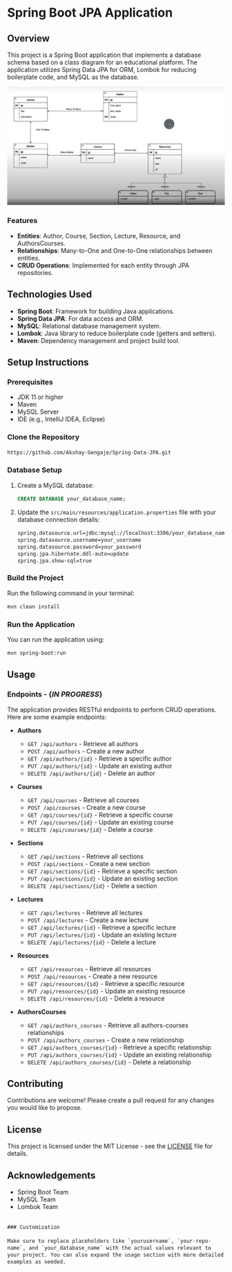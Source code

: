 # Spring Boot JPA Application

## Overview

This project is a Spring Boot application that implements a database schema based on a class diagram for an educational platform. The application utilizes Spring Data JPA for ORM, Lombok for reducing boilerplate code, and MySQL as the database.

![img.png](img.png)
### Features

- **Entities**: Author, Course, Section, Lecture, Resource, and AuthorsCourses.
- **Relationships**: Many-to-One and One-to-One relationships between entities.
- **CRUD Operations**: Implemented for each entity through JPA repositories.

## Technologies Used

- **Spring Boot**: Framework for building Java applications.
- **Spring Data JPA**: For data access and ORM.
- **MySQL**: Relational database management system.
- **Lombok**: Java library to reduce boilerplate code (getters and setters).
- **Maven**: Dependency management and project build tool.

## Setup Instructions

### Prerequisites

- JDK 11 or higher
- Maven
- MySQL Server
- IDE (e.g., IntelliJ IDEA, Eclipse)

### Clone the Repository

```bash
https://github.com/Akshay-Gengaje/Spring-Data-JPA.git
```


### Database Setup

1. Create a MySQL database:
   ```sql
   CREATE DATABASE your_database_name;
   ```

2. Update the `src/main/resources/application.properties` file with your database connection details:

   ```properties
   spring.datasource.url=jdbc:mysql://localhost:3306/your_database_name
   spring.datasource.username=your_username
   spring.datasource.password=your_password
   spring.jpa.hibernate.ddl-auto=update
   spring.jpa.show-sql=true
   ```

### Build the Project

Run the following command in your terminal:

```bash
mvn clean install
```

### Run the Application

You can run the application using:

```bash
mvn spring-boot:run
```

## Usage

### Endpoints - {***IN PROGRESS***}

The application provides RESTful endpoints to perform CRUD operations. Here are some example endpoints:

- **Authors**
    - `GET /api/authors` - Retrieve all authors
    - `POST /api/authors` - Create a new author
    - `GET /api/authors/{id}` - Retrieve a specific author
    - `PUT /api/authors/{id}` - Update an existing author
    - `DELETE /api/authors/{id}` - Delete an author

- **Courses**
    - `GET /api/courses` - Retrieve all courses
    - `POST /api/courses` - Create a new course
    - `GET /api/courses/{id}` - Retrieve a specific course
    - `PUT /api/courses/{id}` - Update an existing course
    - `DELETE /api/courses/{id}` - Delete a course

- **Sections**
    - `GET /api/sections` - Retrieve all sections
    - `POST /api/sections` - Create a new section
    - `GET /api/sections/{id}` - Retrieve a specific section
    - `PUT /api/sections/{id}` - Update an existing section
    - `DELETE /api/sections/{id}` - Delete a section

- **Lectures**
    - `GET /api/lectures` - Retrieve all lectures
    - `POST /api/lectures` - Create a new lecture
    - `GET /api/lectures/{id}` - Retrieve a specific lecture
    - `PUT /api/lectures/{id}` - Update an existing lecture
    - `DELETE /api/lectures/{id}` - Delete a lecture

- **Resources**
    - `GET /api/resources` - Retrieve all resources
    - `POST /api/resources` - Create a new resource
    - `GET /api/resources/{id}` - Retrieve a specific resource
    - `PUT /api/resources/{id}` - Update an existing resource
    - `DELETE /api/resources/{id}` - Delete a resource

- **AuthorsCourses**
    - `GET /api/authors_courses` - Retrieve all authors-courses relationships
    - `POST /api/authors_courses` - Create a new relationship
    - `GET /api/authors_courses/{id}` - Retrieve a specific relationship
    - `PUT /api/authors_courses/{id}` - Update an existing relationship
    - `DELETE /api/authors_courses/{id}` - Delete a relationship

## Contributing

Contributions are welcome! Please create a pull request for any changes you would like to propose.

## License

This project is licensed under the MIT License - see the [LICENSE](LICENSE) file for details.

## Acknowledgements

- Spring Boot Team
- MySQL Team
- Lombok Team
```

### Customization

Make sure to replace placeholders like `yourusername`, `your-repo-name`, and `your_database_name` with the actual values relevant to your project. You can also expand the usage section with more detailed examples as needed.